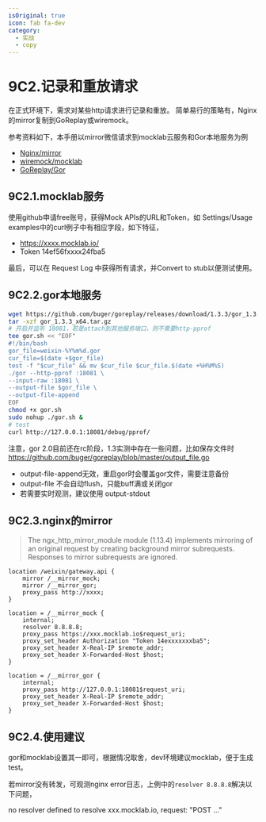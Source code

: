 ```yaml
---
isOriginal: true
icon: fab fa-dev
category:
  - 实战
  - copy
---
```


# 9C2.记录和重放请求

在正式环境下，需求对某些http请求进行记录和重放。
简单易行的策略有，Nginx的mirror复制到GoReplay或wiremock。

参考资料如下，本手册以mirror微信请求到mocklab云服务和Gor本地服务为例

* [Nginx/mirror](https://nginx.org/en/docs/http/ngx_http_mirror_module.html)
* [wiremock/mocklab](https://wiremock.org/)
* [GoReplay/Gor](https://github.com/buger/goreplay/wiki)

## 9C2.1.mocklab服务

使用github申请free账号，获得Mock APIs的URL和Token，如
Settings/Usage examples中的curl例子中有相应字段，如下特征，

* <https://xxxx.mocklab.io/>
* Token 14ef56fxxxx24fba5

最后，可以在 Request Log 中获得所有请求，并Convert to stub以便测试使用。

## 9C2.2.gor本地服务

```bash
wget https://github.com/buger/goreplay/releases/download/1.3.3/gor_1.3.3_x64.tar.gz
tar -xzf gor_1.3.3_x64.tar.gz
# 开启并监听 18081，若是attach到其他服务端口，则不需要http-pprof
tee gor.sh << "EOF"
#!/bin/bash
gor_file=weixin-%Y%m%d.gor
cur_file=$(date +$gor_file)
test -f "$cur_file" && mv $cur_file $cur_file.$(date +%H%M%S)
./gor --http-pprof :18081 \
--input-raw :18081 \
--output-file $gor_file \
--output-file-append
EOF
chmod +x gor.sh
sudo nohup ./gor.sh &
# test
curl http://127.0.0.1:18081/debug/pprof/
```
注意，gor 2.0目前还在rc阶段，1.3实测中存在一些问题，比如保存文件时
<https://github.com/buger/goreplay/blob/master/output_file.go>

* output-file-append无效，重启gor时会覆盖gor文件，需要注意备份
* output-file 不会自动flush，只能buff满或关闭gor
* 若需要实时观测，建议使用 output-stdout

## 9C2.3.nginx的mirror

> The ngx_http_mirror_module module (1.13.4) implements mirroring of
> an original request by creating background mirror subrequests.
> Responses to mirror subrequests are ignored.

```nginx
location /weixin/gateway.api {
    mirror /__mirror_mock;
    mirror /__mirror_gor;
    proxy_pass http://xxxx;
}

location = /__mirror_mock {
    internal;
    resolver 8.8.8.8;
    proxy_pass https://xxx.mocklab.io$request_uri;
    proxy_set_header Authorization "Token 14exxxxxxxba5";
    proxy_set_header X-Real-IP $remote_addr;
    proxy_set_header X-Forwarded-Host $host;
}

location = /__mirror_gor {
    internal;
    proxy_pass http://127.0.0.1:18081$request_uri;
    proxy_set_header X-Real-IP $remote_addr;
    proxy_set_header X-Forwarded-Host $host;
}
```

## 9C2.4.使用建议

gor和mocklab设置其一即可，根据情况取舍，dev环境建议mocklab，便于生成test。

若mirror没有转发，可观测nginx error日志，上例中的`resolver 8.8.8.8`解决以下问题，

no resolver defined to resolve xxx.mocklab.io, request: "POST ..."
